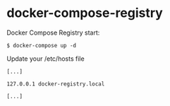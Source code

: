# docker-compose-registry

Docker Compose Registry start:

```console
$ docker-compose up -d
```

Update your /etc/hosts file

```
[...]

127.0.0.1 docker-registry.local

[...]


